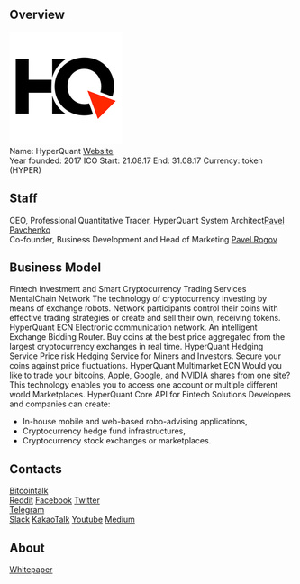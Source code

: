 ## Overview
![HyperQuant logo](../projects/logo/hyperquant.png)  
Name: HyperQuant
[Website](https://hyperquant.net/)   
Year founded: 2017
ICO Start: 21.08.17 
End: 31.08.17
Currency: token (HYPER)	 
## Staff 
CEO, Professional Quantitative Trader, HyperQuant System Architect[Pavel Pavchenko](../people/pavel_pavchenko.md)  
Co-founder, Business Development and Head of Marketing [Pavel Rogov](../people/pavel_rogov.md)  
## Business Model
 Fintech Investment and Smart Cryptocurrency Trading Services
 MentalChain Network
The technology of cryptocurrency investing by means of exchange robots. Network participants control their coins with effective trading strategies or create and sell their own, receiving tokens. 
HyperQuant ECN
Electronic communication network. An intelligent Exchange Bidding Router. Buy coins at the best price aggregated from the largest cryptocurrency exchanges in real time.
HyperQuant Hedging Service
Price risk Hedging Service for Miners and Investors. Secure your coins against price fluctuations.
HyperQuant Multimarket ECN
Would you like to trade your bitcoins, Apple, Google, and NVIDIA shares from one site? This technology enables you to access one account or multiple different world Marketplaces.
HyperQuant Core API for Fintech Solutions
Developers and companies can create:
* In-house mobile and web-based robo-advising applications,
* Cryptocurrency hedge fund infrastructures,
* Cryptocurrency stock exchanges or marketplaces.
## Contacts  
[Bitcointalk](https://hyperquant.net/en/index.php)     
[Reddit](https://goo.gl/MDRZwz) 
[Facebook](https://www.facebook.com/hyperquant.net/) 
[Twitter](https://goo.gl/YtQAq3)   
[Telegram](https://t.me/hyperquant)   
[Slack](https://goo.gl/3FtNAM) 
[KakaoTalk](https://goo.gl/A7yTVe)
[Youtube](https://www.youtube.com/channel/UCOgRfmQR-GKJlbnF1tRQPgw) 
[Medium](https://goo.gl/4zw9y4)
  
## About 
[Whitepaper](https://hyperquant.net/docs/whitepaper/HyperQuant-English-Whitepaper-v1.0.pdf)
